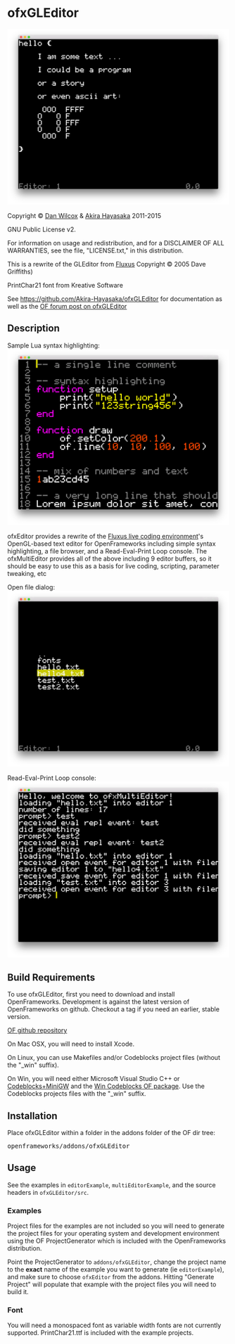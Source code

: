 ofxGLEditor
===================================

![image](https://github.com/Akira-Hayasaka/ofxGLEditor/raw/master/doc/editor.png)

Copyright © [Dan Wilcox](http://danomatika.com) & [Akira Hayasaka](http://www.ampontang.com) 2011-2015

GNU Public License v2.

For information on usage and redistribution, and for a DISCLAIMER OF ALL
WARRANTIES, see the file, "LICENSE.txt," in this distribution.

This is a rewrite of the GLEditor from [Fluxus](http://www.pawfal.org/fluxus)
Copyright © 2005 Dave Griffiths)

PrintChar21 font from Kreative Software

See https://github.com/Akira-Hayasaka/ofxGLEditor for documentation as well as the [OF forum post on ofxGLEditor](http://forum.openframeworks.cc/t/ofxgleditor/10425)

Description
-----------

Sample Lua syntax highlighting:  
![image](https://github.com/Akira-Hayasaka/ofxGLEditor/raw/master/doc/syntax_highlighting.png)

ofxEditor provides a rewrite of the [Fluxus live coding environment](http://www.pawfal.org/fluxus)'s OpenGL-based text editor for OpenFrameworks including simple syntax highlighting, a file browser, and a Read-Eval-Print Loop console. The ofxMultiEditor provides all of the above including 9 editor buffers, so it should be easy to use this as a basis for live coding, scripting, parameter tweaking, etc

Open file dialog:  
![image](https://github.com/Akira-Hayasaka/ofxGLEditor/raw/master/doc/file_dialog.png)

Read-Eval-Print Loop console:  
![image](https://github.com/Akira-Hayasaka/ofxGLEditor/raw/master/doc/repl_console.png)

Build Requirements
------------------

To use ofxGLEditor, first you need to download and install OpenFrameworks. Development is against the latest version of OpenFrameworks on github. Checkout a tag if you need an earlier, stable version.

[OF github repository](https://github.com/openframeworks/openFrameworks)

On Mac OSX, you will need to install Xcode.

On Linux, you can use Makefiles and/or Codeblocks project files (without the "_win" suffix).

On Win, you will need either Microsoft Visual Studio C++ or [Codeblocks+MiniGW](http://www.codeblocks.org/downloads/26) and the [Win Codeblocks OF package](http://www.openframeworks.cc/download). Use the Codeblocks projects files with the "_win" suffix.

Installation
------------

Place ofxGLEditor within a folder in the addons folder of the OF dir tree:
<pre>
openframeworks/addons/ofxGLEditor
</pre>

Usage
-----

See the examples in `editorExample`, `multiEditorExample`, and the source headers in `ofxGLEditor/src`.

### Examples

Project files for the examples are not included so you will need to generate the project files for your operating system and development environment using the OF ProjectGenerator which is included with the OpenFrameworks distribution.

Point the ProjectGenerator to `addons/ofxGLEditor`, change the project name to the **exact** name of the example you want to generate (ie `editorExample`), and make sure to choose `ofxEditor` from the addons. Hitting "Generate Project" will populate that example with the project files you will need to build it.

### Font

You will need a monospaced font as variable width fonts are not currently supported. PrintChar21.ttf is included with the example projects.

